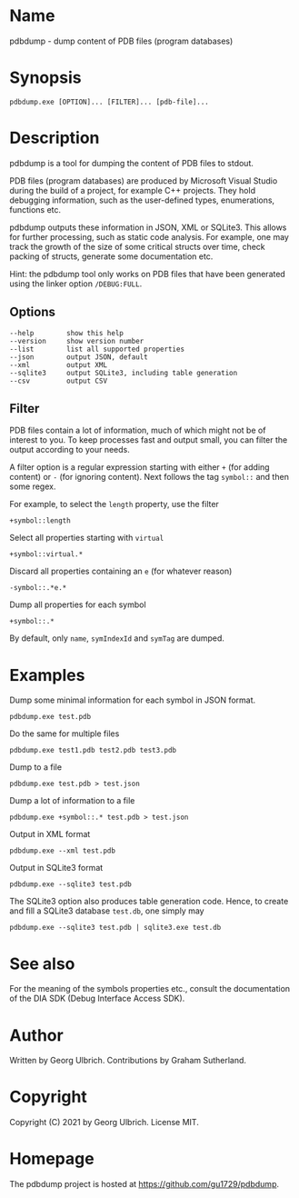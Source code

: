 # Name
pdbdump - dump content of PDB files (program databases)

# Synopsis
`pdbdump.exe [OPTION]... [FILTER]... [pdb-file]...`

# Description
pdbdump is a tool for dumping the content of PDB files to stdout.

PDB files (program databases) are produced by Microsoft Visual Studio
during the build of a project, for example C++ projects. They hold
debugging information, such as the user-defined types, enumerations,
functions etc.

pdbdump outputs these information in JSON, XML or SQLite3. This allows
for further processing, such as static code analysis. For example, one
may track the growth of the size of some critical structs over time,
check packing of structs, generate some documentation etc.

Hint: the pdbdump tool only works on PDB files that have been
generated using the linker option `/DEBUG:FULL`.

## Options
```
--help        show this help
--version     show version number
--list        list all supported properties
--json        output JSON, default
--xml         output XML
--sqlite3     output SQLite3, including table generation
--csv         output CSV
```
## Filter
PDB files contain a lot of information, much of which might not be
of interest to you. To keep processes fast and output small, you
can filter the output according to your needs.

A filter option is a regular expression starting with either `+`
(for adding content) or `-` (for ignoring content).
Next follows the tag `symbol::` and then some regex.

For example, to select the `length` property, use the filter

`+symbol::length`

Select all properties starting with `virtual`

`+symbol::virtual.*`

Discard all properties containing an `e` (for whatever reason)

`-symbol::.*e.*`

Dump all properties for each symbol

`+symbol::.*`

By default, only `name`, `symIndexId` and `symTag` are dumped.

# Examples
Dump some minimal information for each symbol in JSON format.

`pdbdump.exe test.pdb`

Do the same for multiple files

`pdbdump.exe test1.pdb test2.pdb test3.pdb`

Dump to a file

`pdbdump.exe test.pdb > test.json`

Dump a lot of information to a file

`pdbdump.exe +symbol::.* test.pdb > test.json`

Output in XML format

`pdbdump.exe --xml test.pdb`

Output in SQLite3 format

`pdbdump.exe --sqlite3 test.pdb`

The SQLite3 option also produces table generation code.
Hence, to create and fill a SQLite3 database `test.db`,
one simply may

`pdbdump.exe --sqlite3 test.pdb | sqlite3.exe test.db`

# See also
For the meaning of the symbols properties etc., consult the
documentation of the DIA SDK (Debug Interface Access SDK).

# Author
Written by Georg Ulbrich. Contributions by Graham Sutherland.

# Copyright
Copyright (C) 2021 by Georg Ulbrich. License MIT.

# Homepage
The pdbdump project is hosted at https://github.com/gu1729/pdbdump.

